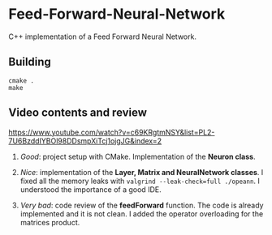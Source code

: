 # Feed-Forward-Neural-Network

C++ implementation of a Feed Forward Neural Network.

## Building

```
cmake .
make
```

## Video contents and review

https://www.youtube.com/watch?v=c69KRgtmNSY&list=PL2-7U6BzddIYBOl98DDsmpXiTcj1ojgJG&index=2

1. *Good*: project setup with CMake. Implementation of the **Neuron class**.

2. *Nice*: implementation of the **Layer, Matrix and NeuralNetwork classes**.
I fixed all the memory leaks with `valgrind --leak-check=full ./opeann`.
I understood the importance of a good IDE.

3. *Very bad*: code review of the **feedForward** function. The code is already
implemented and it is not clean. I added the operator overloading for
the matrices product.